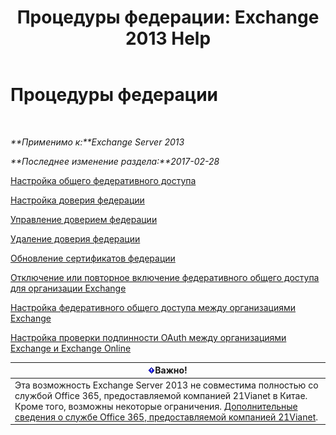 ﻿---
title: 'Процедуры федерации: Exchange 2013 Help'
TOCTitle: Процедуры федерации
ms:assetid: 124d7253-095c-428e-b8f7-f43a9a2d0150
ms:mtpsurl: https://technet.microsoft.com/ru-ru/library/JJ676768(v=EXCHG.150)
ms:contentKeyID: 50487520
ms.date: 05/22/2018
mtps_version: v=EXCHG.150
ms.translationtype: MT
---

# Процедуры федерации

 

_**Применимо к:**Exchange Server 2013_

_**Последнее изменение раздела:**2017-02-28_

[Настройка общего федеративного доступа](configure-federated-sharing-exchange-2013-help.md)

[Настройка доверия федерации](configure-a-federation-trust-exchange-2013-help.md)

[Управление доверием федерации](manage-a-federation-trust-exchange-2013-help.md)

[Удаление доверия федерации](remove-a-federation-trust-exchange-2013-help.md)

[Обновление сертификатов федерации](renew-the-federation-certificate-exchange-2013-help.md)

[Отключение или повторное включение федеративного общего доступа для организации Exchange](disable-or-re-enable-federated-sharing-for-your-exchange-organization-exchange-2013-help.md)

[Настройка федеративного общего доступа между организациями Exchange](configuring-federated-sharing-between-exchange-organizations-exchange-2013-help.md)

[Настройка проверки подлинности OAuth между организациями Exchange и Exchange Online](configure-oauth-authentication-between-exchange-and-exchange-online-organizations-exchange-2013-help.md)

<table>
<thead>
<tr class="header">
<th><img src="images/Dd876857.important(EXCHG.150).gif" title="Важно" alt="Важно" />Важно!</th>
</tr>
</thead>
<tbody>
<tr class="odd">
<td>Эта возможность Exchange Server 2013 не совместима полностью со службой Office 365, предоставляемой компанией 21Vianet в Китае. Кроме того, возможны некоторые ограничения. <a href="https://go.microsoft.com/fwlink/?linkid=313640">Дополнительные сведения о службе Office 365, предоставляемой компанией 21Vianet</a>.</td>
</tr>
</tbody>
</table>

